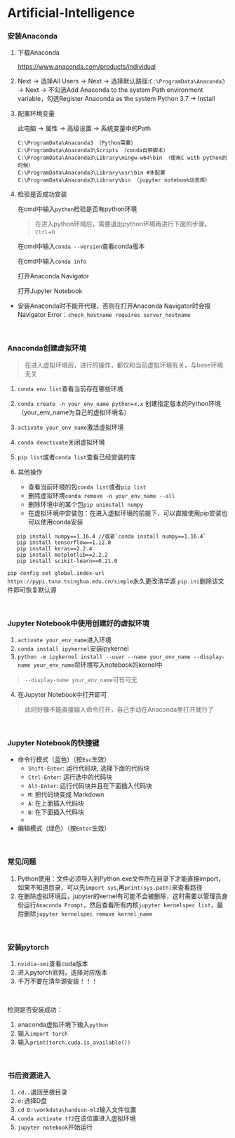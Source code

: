 # Artificial-Intelligence
### 安装Anaconda

1. 下载Anaconda   

   <https://www.anaconda.com/products/individual>

2. Next -> 选择All Users -> Next -> 选择默认路径:`C:\ProgramData\Anaconda3` -> Next -> 不勾选Add Anaconda to the system Path environment variable，勾选Register Anaconda as the system Python 3.7 -> Install

3. 配置环境变量

   此电脑 -> 属性 -> 高级设置 -> 系统变量中的Path 

   ```
   C:\ProgramData\Anaconda3 （Python需要）
   C:\ProgramData\Anaconda3\Scripts （conda自带脚本）
   C:\ProgramData\Anaconda3\Library\mingw-w64\bin （使用C with python的时候）
   C:\ProgramData\Anaconda3\Library\usr\bin	#未配置
   C:\ProgramData\Anaconda3\Library\bin （jupyter notebook动态库）
   ```

4. 检验是否成功安装

   在cmd中输入`python`检验是否有python环境

   > 在进入python环境后，需要退出python环境再进行下面的步骤。`Ctrl`+`D`

   在cmd中输入`conda --version`查看conda版本

   在cmd中输入`conda info`

   打开Anaconda Navigator

   打开Jupyter Notebook

   

* 安装Anaconda时不能开代理，否则在打开Anaconda Navigator时会报Navigator Error：`check_hostname requires server_hostname`



<br/>

### Anaconda创建虚拟环境 

> 在进入虚拟环境后，进行的操作，都仅和当前虚拟环境有关，与base环境无关

1. `conda env list`查看当前存在哪些环境
2. `conda create -n your_env_name python=x.x` 创建指定版本的Python环境（your_env_name为自己的虚拟环境名）
3. `activate your_env_name`激活虚拟环境
4. `conda deactivate`关闭虚拟环境
5. `pip list`或者`conda list`查看已经安装的库
6. 其他操作

   * 查看当前环境的包`conda list`或者`pip list`
   * 删除虚拟环境`conda remove -n your_env_name --all`
   * 删除环境中的某个包`pip uninstall numpy`
   * 在虚拟环境中安装包：在进入虚拟环境的前提下，可以直接使用pip安装也可以使用conda安装  
```
   pip install numpy==1.16.4 //或者`conda install numpy==1.16.4`
   pip install tensorflow==1.12.0
   pip install keras==2.2.4
   pip install matplotlib==2.2.2
   pip install scikit-learn==0.21.0
```
`pip config set global.index-url https://pypi.tuna.tsinghua.edu.cn/simple`永久更改清华源
`pip.ini`删除该文件即可恢复默认源


<br/>

### Jupyter Notebook中使用创建好的虚拟环境

1. `activate your_env_name`进入环境
2. `conda install ipykernel`安装ipykernel
3. `python -m ipykernel install --user --name your_env_name --display-name your_env_name`将环境写入notebook的kernel中
>`--display-name your_env_name`可有可无
4. 在Jupyter Notebook中打开即可
>此时好像不能直接输入命令打开，自己手动在Anaconda里打开就行了


<br/>

### Jupyter Notebook的快捷键

* 命令行模式（蓝色）（按`Esc`生效）
  * `Shift-Enter`: 运行代码块, 选择下面的代码块
  * `Ctrl-Enter`: 运行选中的代码块
  * `Alt-Enter`: 运行代码块并且在下面插入代码块
  * `M`: 把代码块变成 Markdown
  * `A`: 在上面插入代码块
  * `B`: 在下面插入代码块
  * 
* 编辑模式（绿色）（按`Enter`生效）

<br/>

### 常见问题

1. Python使用：文件必须导入到Python.exe文件所在目录下才能直接import，如果不知道目录，可以先`import sys`,再`print(sys.path)`来查看路径
2. 在删除虚拟环境后，jupyter的kernel有可能不会被删除，这时需要以管理员身份运行`Anaconda Prompt`，然后查看所有内核`jupyter kernelspec list`，最后删除`jupyter kernelspec remove kernel_name`

<br/>

### 安装pytorch

1. `nvidia-smi`查看cuda版本
2. 进入pytorch官网，选择对应版本
3. 千万不要在清华源安装！！！

<br/>

检测是否安装成功：
1. anaconda虚拟环境下输入`python`
2. 输入`import torch`
3. 输入`print(torch.cuda.is_available())`

<br/>

### 书后资源进入

1. `cd..`退回至根目录
2. `d:`选择D盘
3. `cd D:\workdata\handson-ml2`输入文件位置
4. `conda activate tf2`在该位置进入虚拟环境
5. `jupyter notebook`开始运行








